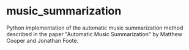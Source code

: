 # music_summarization

Python implementation of the automatic music summarization method described in the paper "Automatic Music Summarization" by Matthew Cooper and Jonathan Foote.
